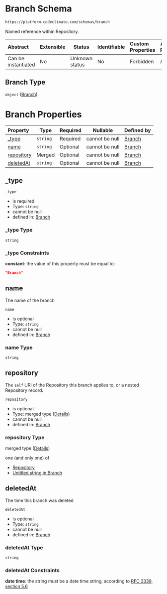 # Branch Schema

```txt
https://platform.codeclimate.com/schemas/branch
```

Named reference within Repository.


| Abstract            | Extensible | Status         | Identifiable | Custom Properties | Additional Properties | Access Restrictions | Defined In                                                                    |
| :------------------ | ---------- | -------------- | ------------ | :---------------- | --------------------- | ------------------- | ----------------------------------------------------------------------------- |
| Can be instantiated | No         | Unknown status | No           | Forbidden         | Allowed               | none                | [Branch.schema.json](../../schemas/Branch.schema.json "open original schema") |

## Branch Type

`object` ([Branch](branch.md))

# Branch Properties

| Property                  | Type     | Required | Nullable       | Defined by                                                                                                              |
| :------------------------ | -------- | -------- | -------------- | :---------------------------------------------------------------------------------------------------------------------- |
| [\_type](#_type)          | `string` | Required | cannot be null | [Branch](branch-properties-_type.md "https&#x3A;//platform.codeclimate.com/schemas/branch#/properties/\_type")          |
| [name](#name)             | `string` | Optional | cannot be null | [Branch](branch-properties-name.md "https&#x3A;//platform.codeclimate.com/schemas/branch#/properties/name")             |
| [repository](#repository) | Merged   | Optional | cannot be null | [Branch](branch-properties-repository.md "https&#x3A;//platform.codeclimate.com/schemas/branch#/properties/repository") |
| [deletedAt](#deletedAt)   | `string` | Optional | cannot be null | [Branch](branch-properties-deletedat.md "https&#x3A;//platform.codeclimate.com/schemas/branch#/properties/deletedAt")   |

## \_type




`_type`

-   is required
-   Type: `string`
-   cannot be null
-   defined in: [Branch](branch-properties-_type.md "https&#x3A;//platform.codeclimate.com/schemas/branch#/properties/\_type")

### \_type Type

`string`

### \_type Constraints

**constant**: the value of this property must be equal to:

```json
"Branch"
```

## name

The name of the branch


`name`

-   is optional
-   Type: `string`
-   cannot be null
-   defined in: [Branch](branch-properties-name.md "https&#x3A;//platform.codeclimate.com/schemas/branch#/properties/name")

### name Type

`string`

## repository

The `self` URI of the Repository this branch applies to, or a nested Repository record.


`repository`

-   is optional
-   Type: merged type ([Details](branch-properties-repository.md))
-   cannot be null
-   defined in: [Branch](branch-properties-repository.md "https&#x3A;//platform.codeclimate.com/schemas/branch#/properties/repository")

### repository Type

merged type ([Details](branch-properties-repository.md))

one (and only one) of

-   [Repository](branch-properties-repository-oneof-repository.md "check type definition")
-   [Untitled string in Branch](branch-properties-repository-oneof-1.md "check type definition")

## deletedAt

The time this branch was deleted


`deletedAt`

-   is optional
-   Type: `string`
-   cannot be null
-   defined in: [Branch](branch-properties-deletedat.md "https&#x3A;//platform.codeclimate.com/schemas/branch#/properties/deletedAt")

### deletedAt Type

`string`

### deletedAt Constraints

**date time**: the string must be a date time string, according to [RFC 3339, section 5.6](https://tools.ietf.org/html/rfc3339 "check the specification")
